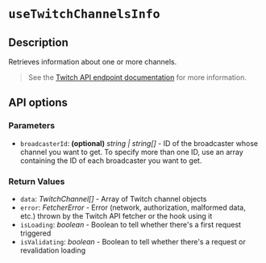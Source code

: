 # `useTwitchChannelsInfo`

## Description

Retrieves information about one or more channels.

> See the [Twitch API endpoint documentation](https://dev.twitch.tv/docs/api/reference/#get-channel-information) for more information.

## API options

### Parameters

- `broadcasterId`: **(optional)** _string | string[]_ - ID of the broadcaster whose channel you want to get. To specify more than one ID, use an array containing the ID of each broadcaster you want to get.

### Return Values

- `data`: _TwitchChannel[]_ - Array of Twitch channel objects
- `error`: _FetcherError_ - Error (network, authorization, malformed data, etc.) thrown by the Twitch API fetcher or the hook using it
- `isLoading`: _boolean_ - Boolean to tell whether there's a first request triggered
- `isValidating`: _boolean_ - Boolean to tell whether there's a request or revalidation loading
